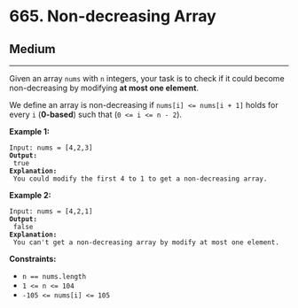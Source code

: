 # 665. Non-decreasing Array

## Medium

***

Given an array `nums` with `n` integers, your task is to check if it could become non-decreasing by modifying **at most one element**.

We define an array is non-decreasing if `nums[i] <= nums[i + 1]` holds for every `i` (**0-based**) such that (`0 <= i <= n - 2`).

&#x20;

**Example 1:**

<pre><code>Input: nums = [4,2,3]
<strong>Output:
</strong> true
<strong>Explanation:
</strong> You could modify the first 4 to 1 to get a non-decreasing array.</code></pre>

**Example 2:**

<pre><code>Input: nums = [4,2,1]
<strong>Output:
</strong> false
<strong>Explanation:
</strong> You can't get a non-decreasing array by modify at most one element.</code></pre>

&#x20;

**Constraints:**

* `n == nums.length`
* `1 <= n <= 104`
* `-105 <= nums[i] <= 105`
